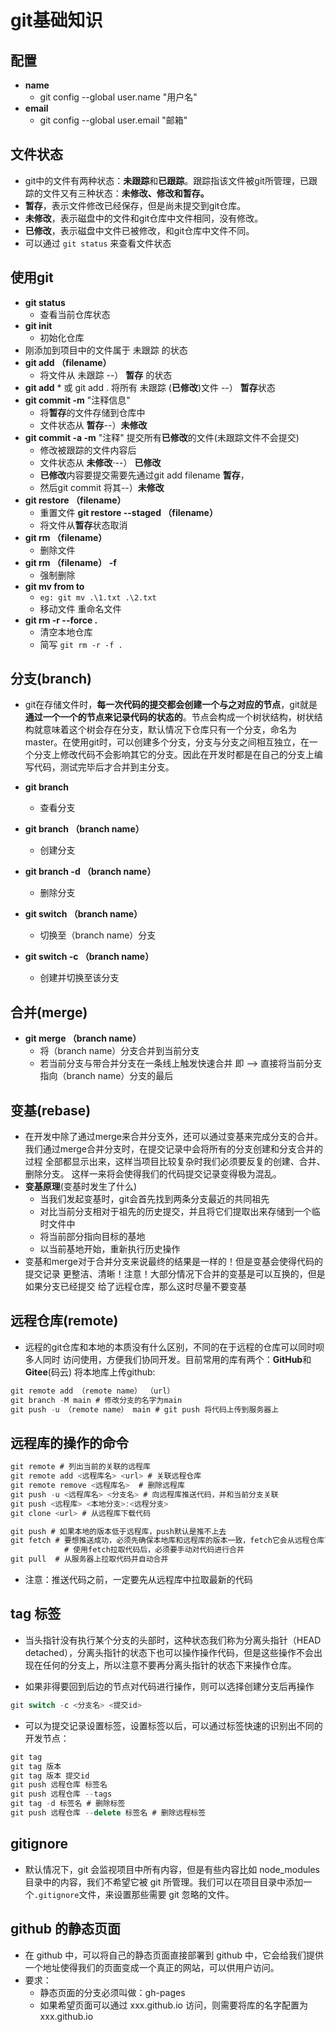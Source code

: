# git基础知识
## 配置
- **name** 
	- git config --global user.name  "用户名"
- **email**
	- git config --global user.email "邮箱"
    
## 文件状态
- git中的文件有两种状态：**未跟踪**和**已跟踪**。跟踪指该文件被git所管理，已跟踪的文件又有三种状态：**未修改、修改和暂存。**
- **暂存**，表示文件修改已经保存，但是尚未提交到git仓库。
- **未修改**，表示磁盘中的文件和git仓库中文件相同，没有修改。
- **已修改**，表示磁盘中文件已被修改，和git仓库中文件不同。
- 可以通过 `git status` 来查看文件状态

## 使用git
- **git status**
    - 查看当前仓库状态
- **git init** 
    - 初始化仓库 
- 刚添加到项目中的文件属于 未跟踪 的状态
- **git add （filename）**
    - 将文件从 未跟踪  --）  **暂存** 的状态
- **git add** * 或 git add . 将所有 未跟踪 (**已修改**)文件 --）  **暂存**状态 
- **git commit -m** "注释信息"
    - 将**暂存**的文件存储到仓库中
    - 文件状态从 **暂存**--）**未修改**
- **git commit -a -m** "注释"     提交所有**已修改**的文件(未跟踪文件不会提交)
    - 修改被跟踪的文件内容后
    - 文件状态从 **未修改**·--） **已修改** 
    - **已修改**内容要提交需要先通过git add filename **暂存**，
    - 然后git commit 将其--）**未修改**
- **git restore （filename）**
    - 重置文件
**git restore --staged （filename）**
    - 将文件从**暂存**状态取消
- **git rm （filename）**
    - 删除文件
- **git rm （filename） -f**
    - 强制删除
- **git mv from to** 
    - ```eg: git mv .\1.txt .\2.txt```
    - 移动文件 重命名文件
- **git rm -r --force .**
    - 清空本地仓库
    - 简写 ``` git rm -r -f . ```

## 分支(branch)
- git在存储文件时，**每一次代码的提交都会创建一个与之对应的节点**，git就是**通过一个一个的节点来记录代码的状态的**。节点会构成一个树状结构，树状结构就意味着这个树会存在分支，默认情况下仓库只有一个分支，命名为master。在使用git时，可以创建多个分支，分支与分支之间相互独立，在一个分支上修改代码不会影响其它的分支。因此在开发时都是在自己的分支上编写代码，测试完毕后才合并到主分支。
 
- **git branch**
    - 查看分支
- **git branch （branch name）**
    - 创建分支
- **git branch -d （branch name）**
    - 删除分支
- **git switch （branch name）**
    - 切换至（branch name）分支
- **git switch -c （branch name）**
    - 创建并切换至该分支

## 合并(merge)
- **git merge （branch name）**
    - 将（branch name）分支合并到当前分支
    - 若当前分支与带合并分支在一条线上触发快速合并
        即 --> 直接将当前分支指向（branch name）分支的最后

## 变基(rebase)
- 在开发中除了通过merge来合并分支外，还可以通过变基来完成分支的合并。
我们通过merge合并分支时，在提交记录中会将所有的分支创建和分支合并的过程
全部都显示出来，这样当项目比较复杂时我们必须要反复的创建、合并、删除分支。
这样一来将会使得我们的代码提交记录变得极为混乱。
- **变基原理**(变基时发生了什么)
    - 当我们发起变基时，git会首先找到两条分支最近的共同祖先
    - 对比当前分支相对于祖先的历史提交，并且将它们提取出来存储到一个临时文件中
    - 将当前部分指向目标的基地
    - 以当前基地开始，重新执行历史操作
- 变基和merge对于合并分支来说最终的结果是一样的！但是变基会使得代码的提交记录
    更整洁、清晰！注意！大部分情况下合并的变基是可以互换的，但是如果分支已经提交
    给了远程仓库，那么这时尽量不要变基

## 远程仓库(remote)
- 远程的git仓库和本地的本质没有什么区别，不同的在于远程的仓库可以同时呗多人同时
访问使用，方便我们协同开发。目前常用的库有两个：**GitHub**和**Gitee**(码云)
将本地库上传github:
```js
git remote add （remote name） （url）
git branch -M main # 修改分支的名字为main
git push -u （remote name） main # git push 将代码上传到服务器上
```

## 远程库的操作的命令

```js
git remote # 列出当前的关联的远程库
git remote add <远程库名> <url> # 关联远程仓库
git remote remove <远程库名>  # 删除远程库
git push -u <远程库名> <分支名> # 向远程库推送代码，并和当前分支关联
git push <远程库> <本地分支>:<远程分支>
git clone <url> # 从远程库下载代码

git push # 如果本地的版本低于远程库，push默认是推不上去
git fetch # 要想推送成功，必须先确保本地库和远程库的版本一致，fetch它会从远程仓库下载所有代码，但是它不会将代码和当前分支自动合并
            # 使用fetch拉取代码后，必须要手动对代码进行合并
git pull  # 从服务器上拉取代码并自动合并

```

 - 注意：推送代码之前，一定要先从远程库中拉取最新的代码

## tag 标签

- 当头指针没有执行某个分支的头部时，这种状态我们称为分离头指针（HEAD detached），分离头指针的状态下也可以操作操作代码，但是这些操作不会出现在任何的分支上，所以注意不要再分离头指针的状态下来操作仓库。

- 如果非得要回到后边的节点对代码进行操作，则可以选择创建分支后再操作

```js
git switch -c <分支名> <提交id>
```

- 可以为提交记录设置标签，设置标签以后，可以通过标签快速的识别出不同的开发节点：

```js
git tag
git tag 版本
git tag 版本 提交id
git push 远程仓库 标签名
git push 远程仓库 --tags
git tag -d 标签名 # 删除标签
git push 远程仓库 --delete 标签名 # 删除远程标签
```

## gitignore

- 默认情况下，git 会监视项目中所有内容，但是有些内容比如 node_modules 目录中的内容，我们不希望它被 git 所管理。我们可以在项目目录中添加一个`.gitignore`文件，来设置那些需要 git 忽略的文件。

## github 的静态页面

- 在 github 中，可以将自己的静态页面直接部署到 github 中，它会给我们提供一个地址使得我们的页面变成一个真正的网站，可以供用户访问。
- 要求：
    - 静态页面的分支必须叫做：gh-pages
    - 如果希望页面可以通过 xxx.github.io 访问，则需要将库的名字配置为 xxx.github.io
		